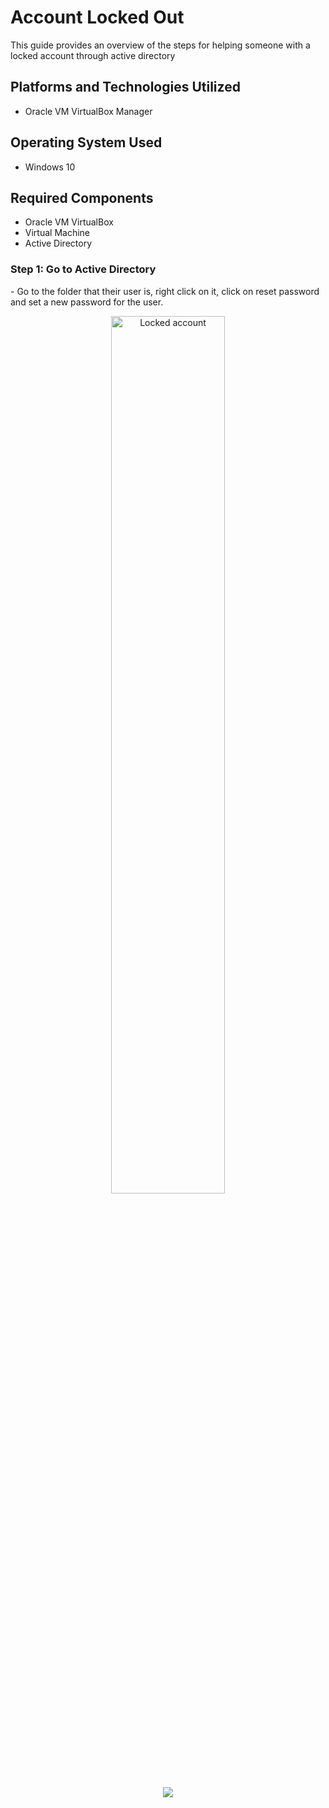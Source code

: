 # <h1>Account Locked Out</h1>
This guide provides an overview of the steps for helping someone with a locked account through active directory<br />

<h2>Platforms and Technologies Utilized</h2>

- Oracle VM VirtualBox Manager

<h2>Operating System Used</h2>

- Windows 10 

<h2>Required Components</h2>

<ul>
  <li>Oracle VM VirtualBox</li>
  <li>Virtual Machine</li>
  <li>Active Directory</li>
</ul>

<h3>Step 1: Go to Active Directory</h3>
  - Go to the folder that their user is, right click on it, click on reset password and set a new password for the user.
    <p align="center">
  <img src="https://github.com/roberta-bueno/resetpassword/assets/135675237/98f63975-aad5-44b0-a29b-a2327cab004a" height="60%" width="60%" alt="Locked account" /></p>
   <p align="center">
  <img src="https://github.com/roberta-bueno/resetpassword/assets/135675237/cc0c53e3-8768-4bc4-87cf-a5cea10af0c8" /></p>
   <p align="center">
